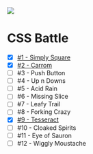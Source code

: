 <img src="https://cdn.svgporn.com/logos/css-3_official.svg" />

# CSS Battle

- [x] [#1 - Simply Square](1-simply-square.html)
- [x] [#2 - Carrom](2-carrom.html)
- [ ] #3 - Push Button
- [ ] #4 - Up n Downs
- [ ] #5 - Acid Rain
- [ ] #6 - Missing Slice
- [ ] #7 - Leafy Trail
- [ ] #8 - Forking Crazy
- [x] [#9 - Tesseract](9-tesseract.html)
- [ ] #10 - Cloaked Spirits
- [ ] #11 - Eye of Sauron
- [ ] #12 - Wiggly Moustache
